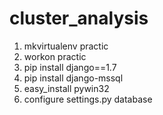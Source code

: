 # cluster_analysis
1. mkvirtualenv practic
2. workon practic
3. pip install django==1.7
4. pip install django-mssql
5. easy_install pywin32
6. configure settings.py database
